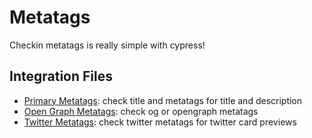 # Metatags

Checkin metatags is really simple with cypress!

## Integration Files

- [Primary Metatags](cypress/integration/metatags-primary.ts): check title and metatags for title and description
- [Open Graph Metatags](cypress/integration/metatags-opengraph-og.ts): check og or opengraph metatags
- [Twitter Metatags](cypress/integration/metatags-twitter.ts): check twitter metatags for twitter card previews